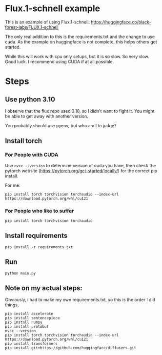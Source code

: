 # Flux.1-schnell example
This is an example of using Flux.1-schnell: https://huggingface.co/black-forest-labs/FLUX.1-schnell

The only real addition to this is the requirements.txt and the change to use cuda. As the example on huggingface is not complete, this helps others get started.

While this will work with cpu only setups, but it is so slow. So very slow. Good luck. I recommend using CUDA if at all possible. 
# Steps

## Use python 3.10

I observe that the flux repo used 3.10, so I didn't want to fight it. You might be able to get away with another version.

You probably should use pyenv, but who am I to judge?

## Install torch

### For People with CUDA
Use `nvcc --version` to determine version of cuda you have, then check the pytorch website (https://pytorch.org/get-started/locally/) for the correct pip install.

For me:
```
pip install torch torchvision torchaudio --index-url https://download.pytorch.org/whl/cu121
```
### For People who like to suffer
```
pip install torch torchvision torchaudio
```


## Install requirements

```
pip install -r requirements.txt
```

## Run

```
python main.py
```

## Note on my actual steps:

Obviously, i had to make my own requirements.txt, so this is the order I did things.

```
pip install accelerate
pip install sentencepiece
pip install numpy
pip install protobuf
nvcc --version
pip install torch torchvision torchaudio --index-url https://download.pytorch.org/whl/cu121
pip install transformers
pip install git+https://github.com/huggingface/diffusers.git
```
